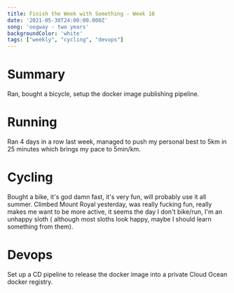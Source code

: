 ```yaml
---
title: Finish the Week with Something - Week 10
date: '2021-05-30T24:00:00.000Z'
song: 'oogway - two years'
backgroundColor: 'white'
tags: ["weekly", "cycling", "devops"]
---
```

# Summary
Ran, bought a bicycle, setup the docker image publishing pipeline.

# Running
Ran 4 days in a row last week, managed to push my personal best to 5km in 25 minutes which brings my pace to 5min/km.

# Cycling
Bought a bike, it's god damn fast, it's very fun, will probably use it all summer. Climbed Mount Royal yesterday, was 
really fucking fun, really makes me want to be more active, it seems the day I don't bike/run, I'm an unhappy sloth (
although most sloths look happy, maybe I should learn something from them).

# Devops
Set up a CD pipeline to release the docker image into a private Cloud Ocean docker registry.

